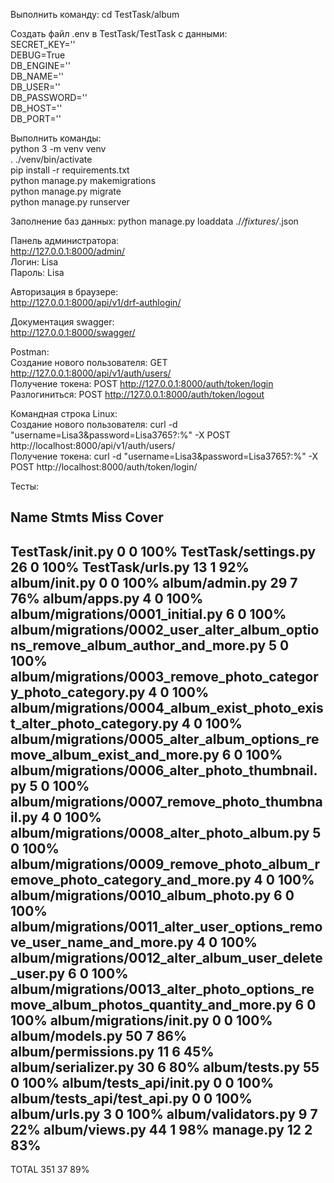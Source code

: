 Выполнить команду: cd TestTask/album  
  
Создать файл .env в TestTask/TestTask с данными:  
SECRET_KEY=''  
DEBUG=True  
DB_ENGINE=''  
DB_NAME=''  
DB_USER=''  
DB_PASSWORD=''  
DB_HOST=''  
DB_PORT=''  

Выполнить команды:  
python 3 -m venv venv  
. ./venv/bin/activate  
pip install -r requirements.txt  
python manage.py makemigrations  
python manage.py migrate  
python manage.py runserver  

Заполнение баз данных: python manage.py loaddata ./*/fixtures/*.json  

Панель администратора:  
http://127.0.0.1:8000/admin/  
Логин: Lisa  
Пароль: Lisa  
  
Авторизация в браузере:  
http://127.0.0.1:8000/api/v1/drf-authlogin/  

Документация swagger:  
http://127.0.0.1:8000/swagger/
  
Postman:  
Создание нового пользователя: GET http://127.0.0.1:8000/api/v1/auth/users/  
Получение токена: POST http://127.0.0.1:8000/auth/token/login  
Разлогиниться: POST http://127.0.0.1:8000/auth/token/logout  

Командная строка Linux:  
Создание нового пользователя: curl -d "username=Lisa3&password=Lisa3765?:%" -X POST http://localhost:8000/api/v1/auth/users/  
Получение токена: curl -d "username=Lisa3&password=Lisa3765?:%" -X POST http://localhost:8000/auth/token/login/  

Тесты:

Name                                                                                 Stmts   Miss  Cover
--------------------------------------------------------------------------------------------------------
TestTask/__init__.py                                                                     0      0   100%
TestTask/settings.py                                                                    26      0   100%
TestTask/urls.py                                                                        13      1    92%
album/__init__.py                                                                        0      0   100%
album/admin.py                                                                          29      7    76%
album/apps.py                                                                            4      0   100%
album/migrations/0001_initial.py                                                         6      0   100%
album/migrations/0002_user_alter_album_options_remove_album_author_and_more.py           5      0   100%
album/migrations/0003_remove_photo_category_photo_category.py                            4      0   100%
album/migrations/0004_album_exist_photo_exist_alter_photo_category.py                    4      0   100%
album/migrations/0005_alter_album_options_remove_album_exist_and_more.py                 6      0   100%
album/migrations/0006_alter_photo_thumbnail.py                                           5      0   100%
album/migrations/0007_remove_photo_thumbnail.py                                          4      0   100%
album/migrations/0008_alter_photo_album.py                                               5      0   100%
album/migrations/0009_remove_photo_album_remove_photo_category_and_more.py               4      0   100%
album/migrations/0010_album_photo.py                                                     6      0   100%
album/migrations/0011_alter_user_options_remove_user_name_and_more.py                    4      0   100%
album/migrations/0012_alter_album_user_delete_user.py                                    6      0   100%
album/migrations/0013_alter_photo_options_remove_album_photos_quantity_and_more.py       6      0   100%
album/migrations/__init__.py                                                             0      0   100%
album/models.py                                                                         50      7    86%
album/permissions.py                                                                    11      6    45%
album/serializer.py                                                                     30      6    80%
album/tests.py                                                                          55      0   100%
album/tests_api/__init__.py                                                              0      0   100%
album/tests_api/test_api.py                                                              0      0   100%
album/urls.py                                                                            3      0   100%
album/validators.py                                                                      9      7    22%
album/views.py                                                                          44      1    98%
manage.py                                                                               12      2    83%
--------------------------------------------------------------------------------------------------------
TOTAL                                                                                  351     37    89%

